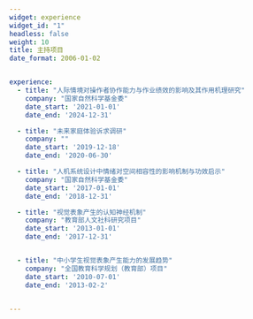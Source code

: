 ```yaml
---
widget: experience
widget_id: "1"
headless: false
weight: 10
title: 主持项目
date_format: 2006-01-02


experience:
  - title: "人际情境对操作者协作能力与作业绩效的影响及其作用机理研究"
    company: "国家自然科学基金委"
    date_start: '2021-01-01'
    date_end: '2024-12-31'

  - title: "未来家庭体验诉求调研"
    company: ""
    date_start: '2019-12-18'
    date_end: '2020-06-30'

  - title: "人机系统设计中情绪对空间相容性的影响机制与功效启示"
    company: "国家自然科学基金委"
    date_start: '2017-01-01'
    date_end: '2018-12-31'

  - title: "视觉表象产生的认知神经机制"
    company: "教育部人文社科研究项目"
    date_start: '2013-01-01'
    date_end: '2017-12-31'


  - title: "中小学生视觉表象产生能力的发展趋势"
    company: "全国教育科学规划（教育部）项目"
    date_start: '2010-07-01'
    date_end: '2013-02-2'


---
```



